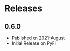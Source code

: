 # Releases

## 0.6.0
* [Published](https://pypi.org/project/itsh5py/0.6.0) on 2021-August
* Initial Release on PyPI
